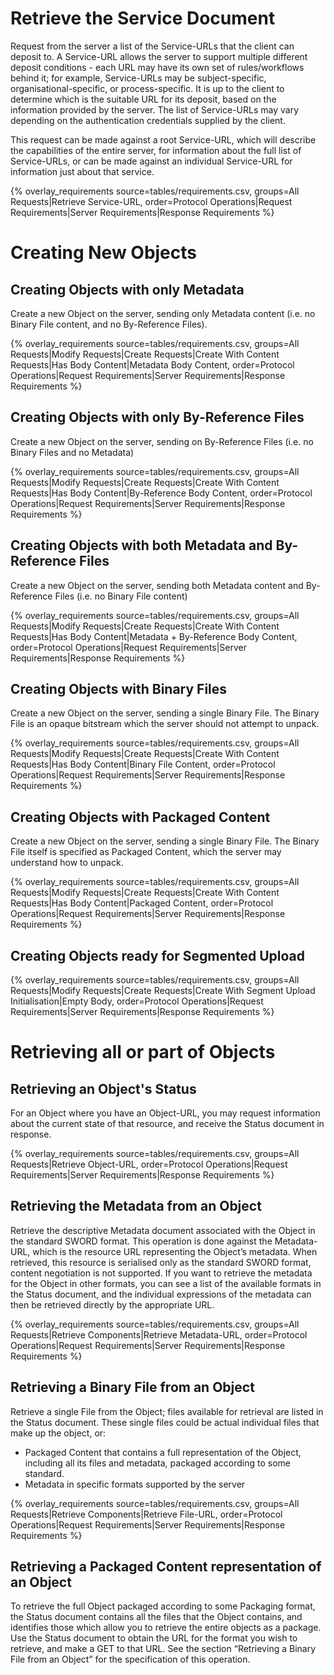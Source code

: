 # Retrieve the Service Document

Request from the server a list of the Service-URLs that the client can deposit to.  A Service-URL allows the server to support multiple 
different deposit conditions - each URL may have its own set of rules/workflows behind it; for example, Service-URLs may be 
subject-specific, organisational-specific, or process-specific.  It is up to the client to determine which is the suitable URL for its 
deposit, based on the information provided by the server.  The list of Service-URLs may vary depending on the authentication credentials 
supplied by the client.

This request can be made against a root Service-URL, which will describe the capabilities of the entire server, for information about the 
full list of Service-URLs, or can be made against an individual Service-URL for information just about that service.

{%
overlay_requirements
    source=tables/requirements.csv,
    groups=All Requests|Retrieve Service-URL,
    order=Protocol Operations|Request Requirements|Server Requirements|Response Requirements
%}


# Creating New Objects

## Creating Objects with only Metadata

Create a new Object on the server, sending only Metadata content (i.e. no Binary File content, and no By-Reference Files).

{%
overlay_requirements
    source=tables/requirements.csv,
    groups=All Requests|Modify Requests|Create Requests|Create With Content Requests|Has Body Content|Metadata Body Content,
    order=Protocol Operations|Request Requirements|Server Requirements|Response Requirements
%}


## Creating Objects with only By-Reference Files

Create a new Object on the server, sending on By-Reference Files (i.e. no Binary Files and no Metadata)

{%
overlay_requirements
    source=tables/requirements.csv,
    groups=All Requests|Modify Requests|Create Requests|Create With Content Requests|Has Body Content|By-Reference Body Content,
    order=Protocol Operations|Request Requirements|Server Requirements|Response Requirements
%}


## Creating Objects with both Metadata and By-Reference Files

Create a new Object on the server, sending both Metadata content and By-Reference Files (i.e. no Binary File content)

{%
overlay_requirements
    source=tables/requirements.csv,
    groups=All Requests|Modify Requests|Create Requests|Create With Content Requests|Has Body Content|Metadata + By-Reference Body Content,
    order=Protocol Operations|Request Requirements|Server Requirements|Response Requirements
%}


## Creating Objects with Binary Files

Create a new Object on the server, sending a single Binary File.  The Binary File is an opaque bitstream which the server should not 
attempt to unpack.

{%
overlay_requirements
    source=tables/requirements.csv,
    groups=All Requests|Modify Requests|Create Requests|Create With Content Requests|Has Body Content|Binary File Content,
    order=Protocol Operations|Request Requirements|Server Requirements|Response Requirements
%}


## Creating Objects with Packaged Content

Create a new Object on the server, sending a single Binary File.  The Binary File itself is specified as Packaged Content, which the server 
may understand how to unpack.

{%
overlay_requirements
    source=tables/requirements.csv,
    groups=All Requests|Modify Requests|Create Requests|Create With Content Requests|Has Body Content|Packaged Content,
    order=Protocol Operations|Request Requirements|Server Requirements|Response Requirements
%}


## Creating Objects ready for Segmented Upload

{%
overlay_requirements
    source=tables/requirements.csv,
    groups=All Requests|Modify Requests|Create Requests|Create With Segment Upload Initialisation|Empty Body,
    order=Protocol Operations|Request Requirements|Server Requirements|Response Requirements
%}


# Retrieving all or part of Objects

## Retrieving an Object's Status

For an Object where you have an Object-URL, you may request information about the current state of that resource, and receive the Status 
document in response.

{%
overlay_requirements
    source=tables/requirements.csv,
    groups=All Requests|Retrieve Object-URL,
    order=Protocol Operations|Request Requirements|Server Requirements|Response Requirements
%}


## Retrieving the Metadata from an Object

Retrieve the descriptive Metadata document associated with the Object in the standard SWORD format.  This operation is done against the 
Metadata-URL, which is the resource URL representing the Object’s metadata.  When retrieved, this resource is serialised only as the 
standard SWORD format, content negotiation is not supported.  If you want to retrieve the metadata for the Object in other formats, you can 
see a list of the available formats in the Status document, and the individual expressions of the metadata can then be retrieved directly 
by the appropriate URL.

{%
overlay_requirements
    source=tables/requirements.csv,
    groups=All Requests|Retrieve Components|Retrieve Metadata-URL,
    order=Protocol Operations|Request Requirements|Server Requirements|Response Requirements
%}

## Retrieving a Binary File from an Object

Retrieve a single File from the Object; files available for retrieval are listed in the Status document.  These single files could be 
actual individual files that make up the object, or:

* Packaged Content that contains a full representation of the Object, including all its files and metadata, packaged according to some standard.
* Metadata in specific formats supported by the server

{%
overlay_requirements
    source=tables/requirements.csv,
    groups=All Requests|Retrieve Components|Retrieve File-URL,
    order=Protocol Operations|Request Requirements|Server Requirements|Response Requirements
%}


##  Retrieving a Packaged Content representation of an Object

To retrieve the full Object packaged according to some Packaging format, the Status document contains all the files that the Object 
contains, and identifies those which allow you to retrieve the entire objects as a package.  Use the Status document to obtain the URL for 
the format you wish to retrieve, and make a GET to that URL.  See the section “Retrieving a Binary File from an Object” for the 
specification of this operation.